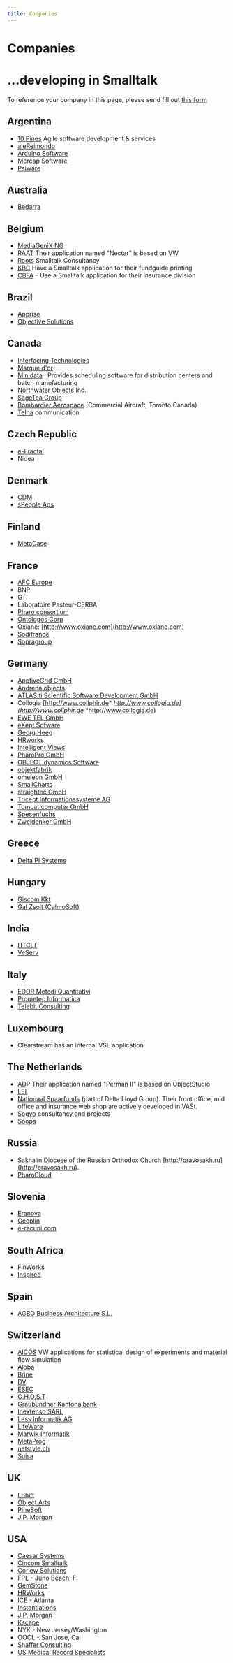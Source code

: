 ```yaml
---
title: Companies
---
```


# Companies
# ...developing in Smalltalk

To reference your company in this page, please send fill out [this form](https://app.apptivegrid.de/api/r/6229d48b322a681a3a99ce35/622a08ac322a685a8d99d0f2)

## Argentina
- [10 Pines](http://www.10pines.com/) Agile software development & services
- [aleReimondo](http://www.alereimondo.com/)
- [Arduino Software](http://www.arduinosoftware.com/)
- [Mercap Software](http://www.mercapsoftware.com/)
- [Psiware](http://www.psiware.com.ar/)


## Australia
- [Bedarra](http://www.bedarra.com/)

## Belgium
- [MediaGeniX NG](http://www.mediagenix.tv/)
- [RAAT](http://www.raat.be/) Their application named "Nectar" is based on VW
- [Roots](http://www.roots.be/) Smalltalk Consultancy
- [KBC](http://www.kbc.be/) Have a Smalltalk application for their fundguide printing
- [CBFA](http://www.cbfa.be/) – Use a Smalltalk application for their insurance division


## Brazil
- [Apprise](http://www.apprise.com.br/)
- [Objective Solutions](http://www.objective.com.br/)


## Canada
- [Interfacing Technologies](http://www.interfacing.com/)
- [Marque d'or](http://www.marquedor.com/)
- [Minidata](http://www.minidata.ca/) : Provides scheduling software for distribution centers and batch manufacturing
- [Northwater Objects Inc.](http://www.northwatercapital.com/)
- [SageTea Group](http://sageteagroup.com/)
- [Bombardier Aerospace](http://iflybombardier.com/) (Commercial Aircraft, Toronto Canada)
- [Telna](http://telna.com) communication

## Czech Republic
- [e-Fractal](http://www.efractal.cz/)
- Nidea

## Denmark
- [CDM](http://www.cdm.dk/)
- [sPeople Aps](http://www.speople.dk/)


## Finland
- [MetaCase](http://www.metacase.com/)


## France
- [AFC Europe](http://www.afceurope.com/)
- BNP
- GTI
- Laboratoire Pasteur-CERBA
- [Pharo consortium](http://consortium.pharo.org)
- [Ontologos Corp](http://www.ontologos-corp.com/)
- Oxiane: [http://www.oxiane.com](http://www.oxiane.com)
- [Sodifrance](http://www.sodifrance.fr/)
- [Sopragroup](http://www.sopragroup.com/)


## Germany
- [ApptiveGrid GmbH](https://www.apptivegrid.de)
- [Andrena objects](http://www.andrena.de/)
- [ATLAS.ti Scientific Software Development GmbH](http://www.atlasti.com/)
- Collogia [http://www.collphir.de* *http://www.collogia.de](http://www.collphir.de* *http://www.collogia.de)
- [EWE TEL GmbH](http://www.ewetel.de/)
- [eXept Sofware](http://www.exept.de/)
- [Georg Heeg](http://www.heeg.de/)
- [HRworks](http://www.hrworks.de/)
- [Intelligent Views](http://www.i-views.de/)
- [PharoPro GmbH](http://pharopro.com)
- [OBJECT dynamics Software](http://www.objdyn.com/)
- [objektfabrik](http://www.objektfabrik.de/)
- [omeleon GmbH](http://omeleon.de/)
- [SmallCharts](http://www.smallcharts.de/)
- [straightec GmbH](http://www.straightec.de/)
- [Tricept Informationssysteme AG](http://www.tricept.de/)
- [Tomcat computer GmbH](http://www.tomcat.de/)
- [Spesenfuchs](https://spesenfuchs.de)
- [Zweidenker GmbH](http://www.zweidenker.de/)


## Greece
- [Delta Pi Systems](http://www.delta-pi-systems.eu/)

## Hungary
- [Giscom Kkt](http://www.giscom.hu/index.php/en/)
- [Gal Zsolt (CalmoSoft)](http://calmosoft.webnode.hu/)


## India
- [HTCLT](http://www.hcltech.com/)
- [VeServ](http://www.veserv.co.in/)


## Italy
- [EDOR Metodi Quantitativi](http://www.edor.it/)
- [Prometeo Informatica](http://www.promet.it/)
- [Telebit Consulting](http://www.telebitconsulting.it/)


## Luxembourg
- Clearstream has an internal VSE application


## The Netherlands
- [ADP](http://www.adp.nl/productenendiensten/personeelsadministratie/permanii/) Their application named "Perman II" is based on ObjectStudio
- [LEI](http://www.lei.nl/)
- [Nationaal Spaarfonds](http://www.nationaalspaarfonds.nl/) (part of Delta Lloyd Group). Their front office, mid office and insurance web shop are actively developed in VASt.
- [Sogyo](http://www.sogyo.nl/) consultancy and projects
- [Soops](http://www.soops.nl/)



## Russia
- Sakhalin Diocese of the Russian Orthodox Church [http://pravosakh.ru](http://pravosakh.ru). 
- [PharoCloud](https://www.pharocloud.com)


## Slovenia
- [Eranova](http://www.eranova.si/)
- [Geoplin](http://www.geoplin.si/)
- [e-racuni.com](http://e-racuni.com)

## South Africa
- [FinWorks](http://www.finworks.biz/)
- [Inspired](http://www.inspired.org/)


## Spain
- [AGBO Business Architecture S.L.](http://www.easyjob.net/)


## Switzerland
- [AICOS](http://www.aicos.com/) VW applications for statistical design of experiments and material flow simulation
- [Aloba](http://www.aloba.ch/)
- [Brine](http://www.brinesa.ch/)
- [DV](http://www.dvbern.ch/)
- [ESEC](http://www.esec.com/)
- [G.H.O.S.T](http://www.ghost.ch/)
- [Graubündner Kantonalbank](http://www.gkb.ch/)
- [Inextenso SARL](http://www.inextenso.com/)
- [Less Informatik AG](http://www.less.ch/)
- [LifeWare](http://www.lifeware.ch/)
- [Marwik Informatik](http://www.mix.ch/)
- [MetaProg](http://www.metaprog.com/)
- [netstyle.ch](http://www.netstyle.ch/)
- [Suisa](http://www.suisa.ch/)


## UK
- [LShift](http://www.lshift.net/)
- [Object Arts](http://www.object-arts.com/)
- [PineSoft](http://www.pinesoft.co.uk/)
- [J.P. Morgan](http://www.jpmorgan.com/)

## USA
- [Caesar Systems](http://caesarsystems.com/)
- [Cincom Smalltalk](http://smalltalk.cincom.com/)
- [Corlew Solutions](http://corlewsolutions.com/)
- FPL - Juno Beach, Fl
- [GemStone](http://www.gemstone.com/)
- [HRWorks](http://www.hrworks.com/)
- ICE - Atlanta
- [Instantiations](http://www.instantiations.com/)
- [J.P. Morgan](http://www.jpmorgan.com/)
- [Kscape](http://www.kscape.com/)
- NYK - New Jersey/Washington
- OOCL - San Jose, Ca
- [Shaffer Consulting](http://www.shaffer-consulting.com/)
- [US Medical Record Specialists](http://www.usmedrec.com/)
